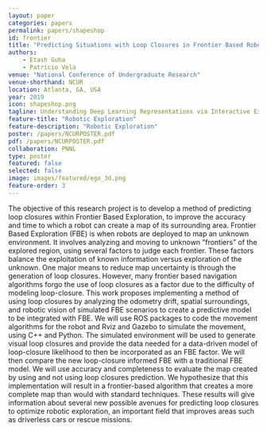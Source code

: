 ```yaml
---
layout: paper
categories: papers
permalink: papers/shapeshop
id: frontier
title: "Predicting Situations with Loop Closures in Frontier Based Robotic Exploration"
authors:
    - Etash Guha
    - Patricio Vela
venue: "National Conference of Undergraduate Research"
venue-shorthand: NCUR
location: Atlanta, GA, USA
year: 2019
icon: shapeshop.png
tagline: Understanding Deep Learning Representations via Interactive Experimentation
feature-title: "Robotic Exploration"
feature-description: "Robotic Exploration"
poster: /papers/NCURPOSTER.pdf
pdf: /papers/NCURPOSTER.pdf
collaboration: PNNL
type: poster
featured: false
selected: false
image: images/featured/ego_3d.png
feature-order: 3
---
```


The objective of this research project is to develop a method of predicting loop closures within Frontier Based Exploration, to improve the accuracy and time to which a robot can create a map of its surrounding area. Frontier Based Exploration (FBE) is when robots are deployed to map an unknown environment. It involves analyzing and moving to unknown “frontiers” of the explored region, using several factors to judge each frontier. These factors balance the exploitation of known information versus exploration of the unknown. One major means to reduce map uncertainty is through the generation of loop closures. However, many frontier based navigation algorithms forgo the use of loop closures as a factor due to the difficulty of modeling loop-closure. This work proposes implementing a method of using loop closures by analyzing the odometry drift, spatial surroundings, and robotic vision of simulated FBE scenarios to create a predictive model to be integrated with FBE. We will use ROS packages to code the movement algorithms for the robot and Rviz and Gazebo to simulate the movement, using C++ and Python. The simulated environment will be used to generate visual loop closures and provide the data needed for a data-driven model of loop-closure likelihood to then be incorporated as an FBE factor. We will then compare the new loop-closure informed FBE with a traditional FBE model. We will use accuracy and completeness to evaluate the map created by using and not using loop closures prediction. We hypothesize that this implementation will result in a frontier-based algorithm that creates a more complete map than would with standard techniques. These results will give information about several new possible avenues for predicting loop closures to optimize robotic exploration, an important field that improves areas such as driverless cars or rescue missions.  